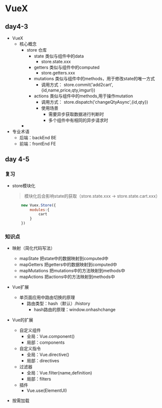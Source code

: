 # VueX

## day4-3
* VueX
    * 核心概念
        * store     仓库
            * state     类似与组件中的data
                * store.state.xxx
            * getters   类似与组件中的computed
                * store.getters.xxx
            * mutations  类似与组件中的methods，用于修改state的唯一方式
                * 调用方式： store.commit('add2cart',{id,name,price,qty,imgurl})
            * actions   类似与组件中的methods,用于操作mutation
                * 调用方式： store.dispatch('changeQtyAsync',{id,qty})
                * 使用场景
                    * 需要异步获取数据进行判断时
                    * 多个组件中有相同的异步请求时
        * 
* 专业术语
    * 后端：backEnd  BE
    * 前端：frontEnd FE

## day 4-5

### 复习
* store模块化
    > 模块化后会影响state的获取（store.state.xxx -> store.state.cart.xxx）
    ```js
        new Vuex.Store({
            modules:{
                cart
            }
        })
    ```

### 知识点
* 映射（简化代码写法）
    * mapState      把state中的数据映射到computed中
    * mapGetters    把getters中的数据映射到computed中
    * mapMutations  把mutations中的方法映射到methods中
    * mapActions    把actions中的方法映射到methods中

* Vue扩展
    * 单页面应用中路由切换的原理
        * 路由类型：hash（默认）/history
            * hash路由的原理：window.onhashchange

* Vue的扩展
    * 自定义组件
        * 全局：Vue.component()
        * 局部：components
    * 自定义指令
        * 全局：Vue.directive()
        * 局部：directives
    * 过滤器
        * 全局：Vue.filter(name,definition)
        * 局部：filters
    * 插件
        * Vue.use(ElementUI)
* 按需加载